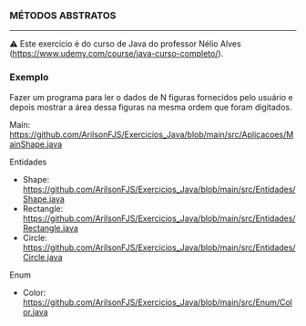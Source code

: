 ### MÉTODOS ABSTRATOS

<hr>


⚠️ Este exercício é do curso de Java do professor Nélio Alves (https://www.udemy.com/course/java-curso-completo/).

### Exemplo

Fazer um programa para ler o dados de N figuras fornecidos pelo usuário e depois mostrar a área dessa figuras na mesma ordem que foram digitados.

Main: https://github.com/ArilsonFJS/Exercicios_Java/blob/main/src/Aplicacoes/MainShape.java

Entidades 
+ Shape: https://github.com/ArilsonFJS/Exercicios_Java/blob/main/src/Entidades/Shape.java
+ Rectangle: https://github.com/ArilsonFJS/Exercicios_Java/blob/main/src/Entidades/Rectangle.java
+ Circle: https://github.com/ArilsonFJS/Exercicios_Java/blob/main/src/Entidades/Circle.java

Enum
+ Color: https://github.com/ArilsonFJS/Exercicios_Java/blob/main/src/Enum/Color.java
